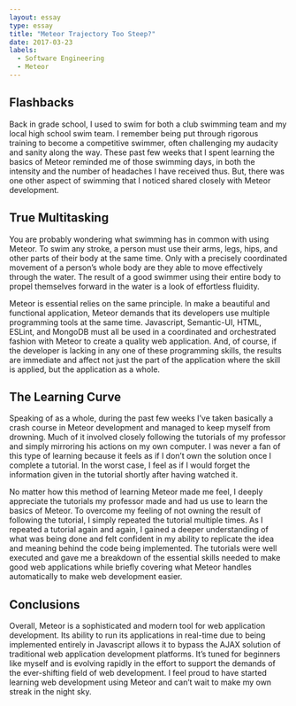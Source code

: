 ```yaml
---
layout: essay
type: essay
title: "Meteor Trajectory Too Steep?"
date: 2017-03-23
labels:
  - Software Engineering
  - Meteor
---
```


## Flashbacks
Back in grade school, I used to swim for both a club swimming team and my local high school swim team.  I remember being put through rigorous training to become a competitive swimmer, often challenging my audacity and sanity along the way.  These past few weeks that I spent learning the basics of Meteor reminded me of those swimming days, in both the intensity and the number of headaches I have received thus.  But, there was one other aspect of swimming that I noticed shared closely with Meteor development.

## True Multitasking
You are probably wondering what swimming has in common with using Meteor.  To swim any stroke, a person must use their arms, legs, hips, and other parts of their body at the same time.  Only with a precisely coordinated movement of a person’s whole body are they able to move effectively through the water.  The result of a good swimmer using their entire body to propel themselves forward in the water is a look of effortless fluidity.

Meteor is essential relies on the same principle.  In make a beautiful and functional application, Meteor demands that its developers use multiple programming tools at the same time.  Javascript, Semantic-UI, HTML, ESLint, and MongoDB must all be used in a coordinated and orchestrated fashion with Meteor to create a quality web application.  And, of course, if the developer is lacking in any one of these programming skills, the results are immediate and affect not just the part of the application where the skill is applied, but the application as a whole.

## The Learning Curve
Speaking of as a whole, during the past few weeks I’ve taken basically a crash course in Meteor development and managed to keep myself from drowning.  Much of it involved closely following the tutorials of my professor and simply mirroring his actions on my own computer.  I was never a fan of this type of learning because it feels as if I don’t own the solution once I complete a tutorial.  In the worst case, I feel as if I would forget the information given in the tutorial shortly after having watched it.

No matter how this method of learning Meteor made me feel, I deeply appreciate the tutorials my professor made and had us use to learn the basics of Meteor.  To overcome my feeling of not owning the result of following the tutorial, I simply repeated the tutorial multiple times.  As I repeated a tutorial again and again, I gained a deeper understanding of what was being done and felt confident in my ability to replicate the idea and meaning behind the code being implemented.  The tutorials were well executed and gave me a breakdown of the essential skills needed to make good web applications while briefly covering what Meteor handles automatically to make web development easier.

## Conclusions
Overall, Meteor is a sophisticated and modern tool for web application development.  Its ability to run its applications in real-time due to being implemented entirely in Javascript allows it to bypass the AJAX solution of traditional web application development platforms.  It’s tuned for beginners like myself and is evolving rapidly in the effort to support the demands of the ever-shifting field of web development.  I feel proud to have started learning web development using Meteor and can’t wait to make my own streak in the night sky.


